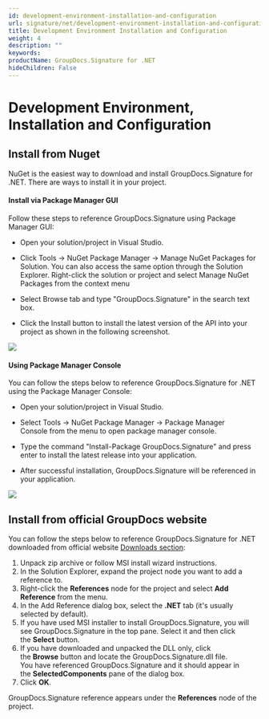 ```yaml
---
id: development-environment-installation-and-configuration
url: signature/net/development-environment-installation-and-configuration
title: Development Environment Installation and Configuration
weight: 4
description: ""
keywords: 
productName: GroupDocs.Signature for .NET
hideChildren: False
---
```

# Development Environment, Installation and Configuration


  

## Install from Nuget

NuGet is the easiest way to download and install GroupDocs.Signature for .NET. There are ways to install it in your project.

#### Install via Package Manager GUI

Follow these steps to reference GroupDocs.Signature using Package Manager GUI:

*   Open your solution/project in Visual Studio.
    
*   Click Tools -> NuGet Package Manager -> Manage NuGet Packages for Solution. You can also access the same option through the Solution Explorer. Right-click the solution or project and select Manage NuGet Packages from the context menu
    
*   Select Browse tab and type "GroupDocs.Signature" in the search text box.
    
*   Click the Install button to install the latest version of the API into your project as shown in the following screenshot.  
      
    

![](signature-net/images/development-environment-installation-and-configuration.png)

#### Using Package Manager Console

You can follow the steps below to reference GroupDocs.Signature for .NET using the Package Manager Console:

*   Open your solution/project in Visual Studio.
    
*   Select Tools -> NuGet Package Manager -> Package Manager Console from the menu to open package manager console.
    
*   Type the command "Install-Package GroupDocs.Signature" and press enter to install the latest release into your application.
    
*   After successful installation, GroupDocs.Signature will be referenced in your application.  
      
    

![](signature-net/images/development-environment-installation-and-configuration_1.png)

## Install from official GroupDocs website

You can follow the steps below to reference GroupDocs.Signature for .NET downloaded from official website [Downloads section](https://downloads.groupdocs.com/signature/net):

1.  Unpack zip archive or follow MSI install wizard instructions.
2.  In the Solution Explorer, expand the project node you want to add a reference to.
3.  Right-click the **References** node for the project and select **Add Reference** from the menu.
4.  In the Add Reference dialog box, select the **.NET** tab (it's usually selected by default).
5.  If you have used MSI installer to install GroupDocs.Signature, you will see GroupDocs.Signature in the top pane. Select it and then click the **Select** button.
6.  If you have downloaded and unpacked the DLL only, click the **Browse** button and locate the GroupDocs.Signature.dll file.   
    You have referenced GroupDocs.Signature and it should appear in the **SelectedComponents** pane of the dialog box.
7.  Click **OK**. 

GroupDocs.Signature reference appears under the **References** node of the project.
